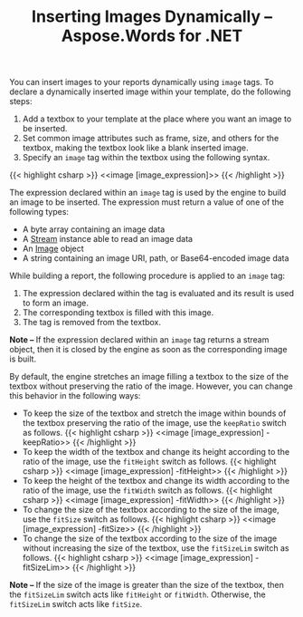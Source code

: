 ﻿---
title: Inserting Images Dynamically – Aspose.Words for .NET
articleTitle: Inserting Images Dynamically
linktitle: Inserting Images Dynamically
description: "Insert images into your document dynamically when building a report C#."
type: docs
weight: 60
url: /net/inserting-images-dynamically/
aliases: [/net/template-syntax/#inserting-images-dynamically]
---

You can insert images to your reports dynamically using `image` tags. To declare a dynamically inserted image within your template, do the following steps:

1. Add a textbox to your template at the place where you want an image to be inserted.
1. Set common image attributes such as frame, size, and others for the textbox, making the textbox look like a blank inserted image.
1. Specify an `image` tag within the textbox using the following syntax.

{{< highlight csharp >}}
<<image [image_expression]>>
{{< /highlight >}}

The expression declared within an `image` tag is used by the engine to build an image to be inserted. The expression must return a value of one of the following types:

- A byte array containing an image data
- A [Stream](https://docs.microsoft.com/en-us/dotnet/api/system.io.stream?view=net-6.0) instance able to read an image data
- An [Image](https://docs.microsoft.com/en-us/dotnet/api/system.drawing.image?view=dotnet-plat-ext-6.0) object
- A string containing an image URI, path, or Base64-encoded image data

While building a report, the following procedure is applied to an `image` tag:

1. The expression declared within the tag is evaluated and its result is used to form an image.
1. The corresponding textbox is filled with this image.
1. The tag is removed from the textbox. 

**Note –** If the expression declared within an `image` tag returns a stream object, then it is closed by the engine as soon as the corresponding image is built.

By default, the engine stretches an image filling a textbox to the size of the textbox without preserving the ratio of the image. However, you can change this behavior in the following ways:

- To keep the size of the textbox and stretch the image within bounds of the textbox preserving the ratio of the image, use the `keepRatio` switch as follows.
{{< highlight csharp >}}
<<image [image_expression] -keepRatio>>
{{< /highlight >}}
- To keep the width of the textbox and change its height according to the ratio of the image, use the `fitHeight` switch as follows.
{{< highlight csharp >}}
<<image [image_expression] -fitHeight>>
{{< /highlight >}}
- To keep the height of the textbox and change its width according to the ratio of the image, use the `fitWidth` switch as follows.
{{< highlight csharp >}}
<<image [image_expression] -fitWidth>>
{{< /highlight >}}
- To change the size of the textbox according to the size of the image, use the `fitSize` switch as follows.
{{< highlight csharp >}}
<<image [image_expression] -fitSize>>
{{< /highlight >}}
- To change the size of the textbox according to the size of the image without increasing the size of the textbox, use the `fitSizeLim` switch as follows.
{{< highlight csharp >}}
<<image [image_expression] -fitSizeLim>>
{{< /highlight >}}

**Note –** If the size of the image is greater than the size of the textbox, then the `fitSizeLim` switch acts like `fitHeight` or `fitWidth`. Otherwise, the `fitSizeLim` switch acts like `fitSize`.